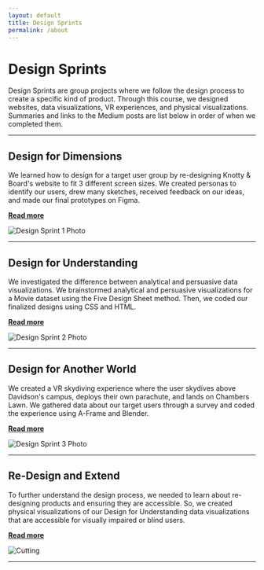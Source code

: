 ```yaml
---
layout: default
title: Design Sprints
permalink: /about
---
```


# Design Sprints

Design Sprints are group projects where we follow the design process to create a specific kind of product. Through this course, we designed websites, data visualizations, VR experiences, and physical visualizations. Summaries and links to the Medium posts are list below in order of when we completed them. 

---

## Design for Dimensions

We learned how to design for a target user group by re-designing Knotty & Board's website to fit 3 different screen sizes. We created personas to identify our users, drew many sketches, received feedback on our ideas, and made our final prototypes on Figma.

**[Read more](https://allysmith343.github.io/smithportfolio/getting-started)**

![Design Sprint 1 Photo](https://allysmith343.github.io/smithportfolio/assets/img/ds1.webp)

---

## Design for Understanding

We investigated the difference between analytical and persuasive data visualizations. We brainstormed analytical and persuasive visualizations for a Movie dataset using the Five Design Sheet method. Then, we coded our finalized designs using CSS and HTML.

**[Read more](https://allysmith343.github.io/smithportfolio/text-formatting-examples)**

![Design Sprint 2 Photo](https://allysmith343.github.io/smithportfolio/assets/img/ds2.webp)

---

## Design for Another World

We created a VR skydiving experience where the user skydives above Davidson's campus, deploys their own parachute, and lands on Chambers Lawn. We gathered data about our target users through a survey and coded the experience using A-Frame and Blender.

**[Read more](https://allysmith343.github.io/smithportfolio/learning-resources)**

![Design Sprint 3 Photo](https://allysmith343.github.io/smithportfolio/assets/img/ds3.webp)

---

## Re-Design and Extend

To further understand the design process, we needed to learn about re-designing products and ensuring they are accessible. So, we created physical visualizations of our Design for Understanding data visualizations that are accessible for visually impaired or blind users. 

**[Read more](https://allysmith343.github.io/smithportfolio/about-the-author)**

![Cutting](https://allysmith343.github.io/smithportfolio/assets/img/cutting.jpg)

---

